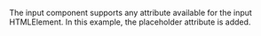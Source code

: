 The input component supports any attribute available for the input HTMLElement. In this example, the placeholder attribute is added.